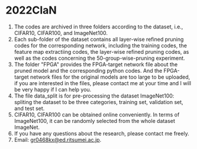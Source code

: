 # 2022CIaN

1. The codes are archived in three folders according to the dataset, i.e., CIFAR10, CIFAR100, and ImageNet100.
2. Each sub-folder of the dataset contains all layer-wise refined pruning codes for the corresponding network, including the training codes, the feature map extractiing codes, the layer-wise refined pruning codes, as well as the codes concerning the 50-group-wise-pruning experiment.
3. The folder "FPGA" provides the FPGA-target network file about the pruned model and the corresponding python codes. And the FPGA-target network files for the original models are too large to be uploaded, if you are interested in the files, please contact me at your time and I will be very happy if I can help you.
4. The file data_split is for pre-processing the dataset ImageNet100: spliting the dataset to be three categories, training set, validation set, and test set.
5. CIFAR10, CIFAR100 can be obtained online conveniently. In terms of ImageNet100, it can be randomly selected from the whole dataset ImageNet.
6. If you have any questions about the research, please contact me freely.
7. Email: gr0468kx@ed.ritsumei.ac.jp.
